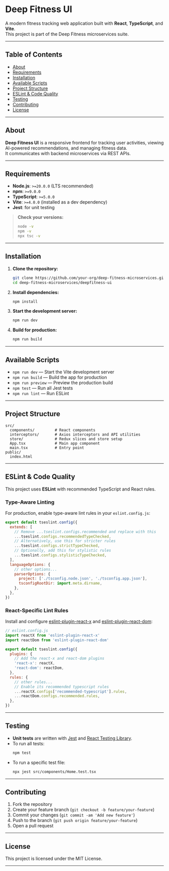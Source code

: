 # Deep Fitness UI

A modern fitness tracking web application built with **React**, **TypeScript**, and **Vite**.  
This project is part of the Deep Fitness microservices suite.

---

## Table of Contents

- [About](#about)
- [Requirements](#requirements)
- [Installation](#installation)
- [Available Scripts](#available-scripts)
- [Project Structure](#project-structure)
- [ESLint & Code Quality](#eslint--code-quality)
- [Testing](#testing)
- [Contributing](#contributing)
- [License](#license)

---

## About

**Deep Fitness UI** is a responsive frontend for tracking user activities, viewing AI-powered recommendations, and managing fitness data.  
It communicates with backend microservices via REST APIs.

---

## Requirements

- **Node.js**: `>=20.0.0` (LTS recommended)
- **npm**: `>=9.0.0`
- **TypeScript**: `>=5.0.0`
- **Vite**: `>=4.0.0` (installed as a dev dependency)
- **Jest**: for unit testing

> **Check your versions:**
> ```sh
> node -v
> npm -v
> npx tsc -v
> ```

---

## Installation

1. **Clone the repository:**
   ```sh
   git clone https://github.com/your-org/deep-fitness-microservices.git
   cd deep-fitness-microservices/deepfitness-ui
   ```

2. **Install dependencies:**
   ```sh
   npm install
   ```

3. **Start the development server:**
   ```sh
   npm run dev
   ```

4. **Build for production:**
   ```sh
   npm run build
   ```

---

## Available Scripts

- `npm run dev` — Start the Vite development server
- `npm run build` — Build the app for production
- `npm run preview` — Preview the production build
- `npm test` — Run all Jest tests
- `npm run lint` — Run ESLint

---

## Project Structure

```
src/
  components/         # React components
  interceptors/       # Axios interceptors and API utilities
  store/              # Redux slices and store setup
  App.tsx             # Main app component
  main.tsx            # Entry point
public/
  index.html
```

---

## ESLint & Code Quality

This project uses **ESLint** with recommended TypeScript and React rules.

### Type-Aware Linting

For production, enable type-aware lint rules in your `eslint.config.js`:

```js
export default tseslint.config({
  extends: [
    // Remove ...tseslint.configs.recommended and replace with this
    ...tseslint.configs.recommendedTypeChecked,
    // Alternatively, use this for stricter rules
    ...tseslint.configs.strictTypeChecked,
    // Optionally, add this for stylistic rules
    ...tseslint.configs.stylisticTypeChecked,
  ],
  languageOptions: {
    // other options...
    parserOptions: {
      project: ['./tsconfig.node.json', './tsconfig.app.json'],
      tsconfigRootDir: import.meta.dirname,
    },
  },
})
```

### React-Specific Lint Rules

Install and configure [eslint-plugin-react-x](https://github.com/Rel1cx/eslint-react/tree/main/packages/plugins/eslint-plugin-react-x) and [eslint-plugin-react-dom](https://github.com/Rel1cx/eslint-react/tree/main/packages/plugins/eslint-plugin-react-dom):

```js
// eslint.config.js
import reactX from 'eslint-plugin-react-x'
import reactDom from 'eslint-plugin-react-dom'

export default tseslint.config({
  plugins: {
    // Add the react-x and react-dom plugins
    'react-x': reactX,
    'react-dom': reactDom,
  },
  rules: {
    // other rules...
    // Enable its recommended typescript rules
    ...reactX.configs['recommended-typescript'].rules,
    ...reactDom.configs.recommended.rules,
  },
})
```

---

## Testing

- **Unit tests** are written with [Jest](https://jestjs.io/) and [React Testing Library](https://testing-library.com/).
- To run all tests:
  ```sh
  npm test
  ```
- To run a specific test file:
  ```sh
  npx jest src/components/Home.test.tsx
  ```

---

## Contributing

1. Fork the repository
2. Create your feature branch (`git checkout -b feature/your-feature`)
3. Commit your changes (`git commit -am 'Add new feature'`)
4. Push to the branch (`git push origin feature/your-feature`)
5. Open a pull request

---

## License

This project is licensed under the MIT License.

---
